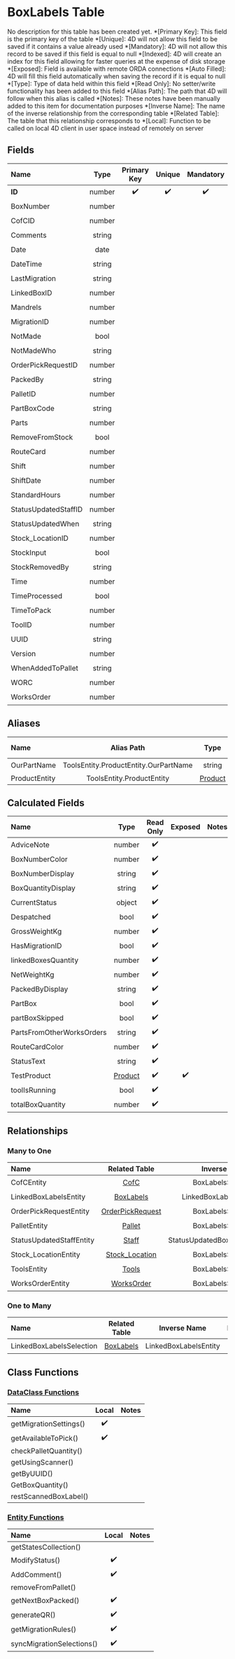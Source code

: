 ﻿# BoxLabels Table
No description for this table has been created yet.
*[Primary Key]: This field is the primary key of the table
*[Unique]: 4D will not allow this field to be saved if it contains a value already used
*[Mandatory]: 4D will not allow this record to be saved if this field is equal to null
*[Indexed]: 4D will create an index for this field allowing for faster queries at the expense of disk storage
*[Exposed]: Field is available with remote ORDA connections
*[Auto Filled]: 4D will fill this field automatically when saving the record if it is equal to null
*[Type]: Type of data held within this field
*[Read Only]: No setter/write functionality has been added to this field
*[Alias Path]: The path that 4D will follow when this alias is called
*[Notes]: These notes have been manually added to this item for documentation purposes
*[Inverse Name]: The name of the inverse relationship from the corresponding table
*[Related Table]: The table that this relationship corresponds to
*[Local]: Function to be called on local 4D client in user space instead of remotely on server
## Fields

|Name|Type|Primary Key|Unique|Mandatory|Indexed|Exposed|Auto Filled|Notes|
|:---|:---:|:---:|:---:|:---:|:---:|:---:|:---:|:---:|
|**ID**|number|✔️|✔️|✔️|✔️|✔️|✔️||
|BoxNumber|number|||||✔️|||
|CofCID|number||||✔️|✔️|||
|Comments|string|||||✔️|||
|Date|date|||||✔️|||
|DateTime|string|||||✔️|||
|LastMigration|string|||||✔️|||
|LinkedBoxID|number||||✔️|✔️|||
|Mandrels|number|||||✔️|||
|MigrationID|number|||||✔️|||
|NotMade|bool||||✔️|✔️|||
|NotMadeWho|string|||||✔️|||
|OrderPickRequestID|number||||✔️|✔️|||
|PackedBy|string||||✔️|✔️|||
|PalletID|number||||✔️|✔️|||
|PartBoxCode|string||||✔️|✔️|||
|Parts|number|||||✔️|||
|RemoveFromStock|bool||||✔️|✔️|||
|RouteCard|number|||||✔️|||
|Shift|number||||✔️|✔️|||
|ShiftDate|number||||✔️|✔️|||
|StandardHours|number|||||✔️|||
|StatusUpdatedStaffID|number|||||✔️|||
|StatusUpdatedWhen|string|||||✔️|||
|Stock_LocationID|number||||✔️|✔️|||
|StockInput|bool||||✔️|✔️|||
|StockRemovedBy|string||||✔️|✔️|||
|Time|number|||||✔️|||
|TimeProcessed|bool||||✔️|✔️|||
|TimeToPack|number|||||✔️|||
|ToolID|number||||✔️|✔️|||
|UUID|string||||✔️|✔️|✔️||
|Version|number||||✔️|✔️|||
|WhenAddedToPallet|string|||||✔️|||
|WORC|number|||||✔️|||
|WorksOrder|number||||✔️|✔️|||
## Aliases

|Name|Alias Path|Type|Read Only|Notes|
|:---|:---:|:---:|:---:|:---:|
|OurPartName|ToolsEntity.ProductEntity.OurPartName|string|✔️||
|ProductEntity|ToolsEntity.ProductEntity|[Product](Product.md)|||
## Calculated Fields

|Name|Type|Read Only|Exposed|Notes|
|:---|:---:|:---:|:---:|:---:|
|AdviceNote|number|✔️|||
|BoxNumberColor|number|✔️|||
|BoxNumberDisplay|string|✔️|||
|BoxQuantityDisplay|string|✔️|||
|CurrentStatus|object|✔️|||
|Despatched|bool|✔️|||
|GrossWeightKg|number|✔️|||
|HasMigrationID|bool|✔️|||
|linkedBoxesQuantity|number|✔️|||
|NetWeightKg|number|✔️|||
|PackedByDisplay|string|✔️|||
|PartBox|bool|✔️|||
|partBoxSkipped|bool|✔️|||
|PartsFromOtherWorksOrders|string|✔️|||
|RouteCardColor|number|✔️|||
|StatusText|string|✔️|||
|TestProduct|[Product](Product.md)|✔️|✔️||
|toolIsRunning|bool|✔️|||
|totalBoxQuantity|number|✔️|||
## Relationships
### Many to One

|Name|Related Table|Inverse Name|Exposed|Notes|
|:---|:---:|:---:|:---:|:---:|
|CofCEntity|[CofC](CofC.md)|BoxLabelsSelection|✔️||
|LinkedBoxLabelsEntity|[BoxLabels](BoxLabels.md)|LinkedBoxLabelsSelection|✔️||
|OrderPickRequestEntity|[OrderPickRequest](OrderPickRequest.md)|BoxLabelsSelection|✔️||
|PalletEntity|[Pallet](Pallet.md)|BoxLabelsSelection|✔️||
|StatusUpdatedStaffEntity|[Staff](Staff.md)|StatusUpdatedBoxLabelsSelection|✔️||
|Stock_LocationEntity|[Stock_Location](Stock_Location.md)|BoxLabelsSelection|✔️||
|ToolsEntity|[Tools](Tools.md)|BoxLabelsSelection|✔️||
|WorksOrderEntity|[WorksOrder](WorksOrder.md)|BoxLabelsSelection|✔️||
### One to Many

|Name|Related Table|Inverse Name|Exposed|Notes|
|:---|:---:|:---:|:---:|:---:|
|LinkedBoxLabelsSelection|[BoxLabels](BoxLabels.md)|LinkedBoxLabelsEntity|✔️||
## Class Functions
### [DataClass Functions](https://github.com/synthotec/SynthoTec-4D/blob/main/Project/Sources/Classes/BoxLabels.4dm)

|Name|Local|Notes|
|:---|:---:|:---:|
|getMigrationSettings()|✔️||
|getAvailableToPick()|✔️||
|checkPalletQuantity()|||
|getUsingScanner()|||
|getByUUID()|||
|GetBoxQuantity()|||
|restScannedBoxLabel()|||
### [Entity Functions](https://github.com/synthotec/SynthoTec-4D/blob/main/Project/Sources/Classes/BoxLabelsEntity.4dm)

|Name|Local|Notes|
|:---|:---:|:---:|
|getStatesCollection()|||
|ModifyStatus()|✔️||
|AddComment()|✔️||
|removeFromPallet()|||
|getNextBoxPacked()|✔️||
|generateQR()|✔️||
|getMigrationRules()|✔️||
|syncMigrationSelections()|✔️||
